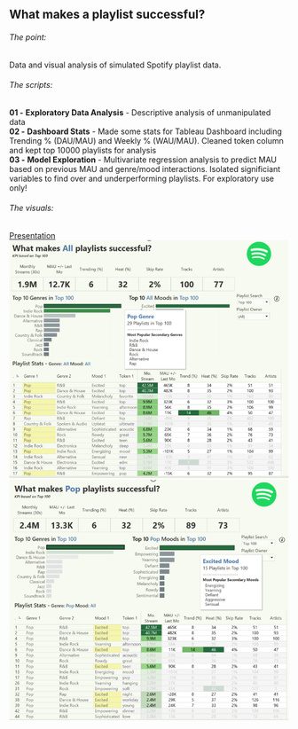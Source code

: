 ## What makes a playlist successful? <br/>
###### The point:
Data and visual analysis of simulated Spotify playlist data.  <br/>
###### The scripts:
**01 -** **Exploratory Data Analysis** - Descriptive analysis of unmanipulated data  <br/>
**02 -** **Dashboard Stats** - Made some stats for Tableau Dashboard including Trending % (DAU/MAU) and Weekly % (WAU/MAU). Cleaned token column and kept top 10000 playlists for analysis  <br/>
**03 -** **Model Exploration** - Multivariate regression analysis to predict MAU based on previous MAU and genre/mood interactions. Isolated significiant variables to find over and underperforming playlists. For exploratory use only!  <br/>

###### The visuals:
[Presentation](https://github.com/joshorenstein/spot/blob/master/Playlists.pdf) <br/>
![Dashboard Example 1](https://github.com/joshorenstein/spot/blob/master/images/all-playlists.PNG)
![Dashboard Example 2](https://github.com/joshorenstein/spot/blob/master/images/pop-excited.PNG)
